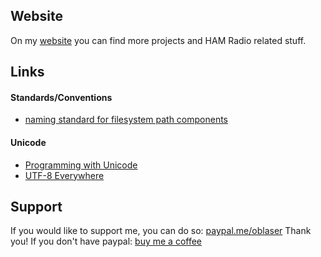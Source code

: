 ## Website
On my [website](https://oblaser.ch/) you can find more projects and HAM Radio related stuff.


## Links
#### Standards/Conventions
- [naming standard for filesystem path components](https://stackoverflow.com/questions/2235173/what-is-the-naming-standard-for-path-components)

#### Unicode
- [Programming with Unicode](https://unicodebook.readthedocs.io/)
- [UTF-8 Everywhere](http://utf8everywhere.org/)


## Support
If you would like to support me, you can do so: [paypal.me/oblaser](https://paypal.me/oblaser) Thank you!
If you don't have paypal: [buy me a coffee](https://www.buymeacoffee.com/oblaser)
